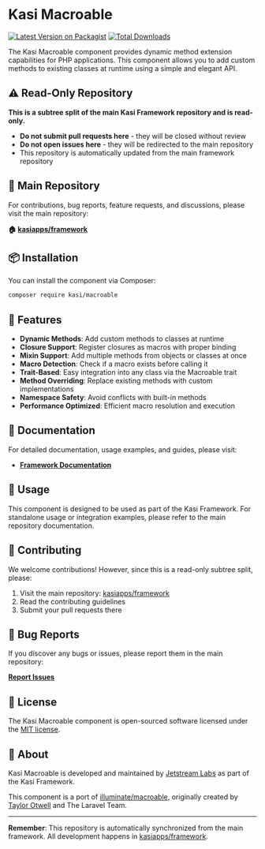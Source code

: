 # Kasi Macroable

[![Latest Version on Packagist](https://img.shields.io/packagist/v/kasi/macroable.svg?style=flat)](https://packagist.org/packages/kasi/macroable)
[![Total Downloads](https://img.shields.io/packagist/dt/kasi/macroable.svg?style=flat)](https://packagist.org/packages/kasi/macroable)

The Kasi Macroable component provides dynamic method extension capabilities for PHP applications. This component allows you to add custom methods to existing classes at runtime using a simple and elegant API.

## ⚠️ Read-Only Repository

**This is a subtree split of the main Kasi Framework repository and is read-only.**

- **Do not submit pull requests here** - they will be closed without review
- **Do not open issues here** - they will be redirected to the main repository
- This repository is automatically updated from the main framework repository

## 📍 Main Repository

For contributions, bug reports, feature requests, and discussions, please visit the main repository:

**🏠 [kasiapps/framework](https://github.com/kasiapps/framework)**

## 📦 Installation

You can install the component via Composer:

```bash
composer require kasi/macroable
```

## 🚀 Features

- **Dynamic Methods**: Add custom methods to classes at runtime
- **Closure Support**: Register closures as macros with proper binding
- **Mixin Support**: Add multiple methods from objects or classes at once
- **Macro Detection**: Check if a macro exists before calling it
- **Trait-Based**: Easy integration into any class via the Macroable trait
- **Method Overriding**: Replace existing methods with custom implementations
- **Namespace Safety**: Avoid conflicts with built-in methods
- **Performance Optimized**: Efficient macro resolution and execution

## 📖 Documentation

For detailed documentation, usage examples, and guides, please visit:

- **[Framework Documentation](https://docs.kasiapp.com)**

## 🔧 Usage

This component is designed to be used as part of the Kasi Framework. For standalone usage or integration examples, please refer to the main repository documentation.

## 🤝 Contributing

We welcome contributions! However, since this is a read-only subtree split, please:

1. Visit the main repository: [kasiapps/framework](https://github.com/kasiapps/framework)
2. Read the contributing guidelines
3. Submit your pull requests there

## 🐛 Bug Reports

If you discover any bugs or issues, please report them in the main repository:

**[Report Issues](https://github.com/kasiapps/framework/issues)**

## 📄 License

The Kasi Macroable component is open-sourced software licensed under the [MIT license](LICENSE.md).

## 🏢 About

Kasi Macroable is developed and maintained by [Jetstream Labs](https://jetstreamlabs.com) as part of the Kasi Framework.

This component is a port of [illuminate/macroable](https://github.com/illuminate/macroable), originally created by [Taylor Otwell](https://github.com/taylorotwell) and The Laravel Team.

---

**Remember**: This repository is automatically synchronized from the main framework. All development happens in [kasiapps/framework](https://github.com/kasiapps/framework).
